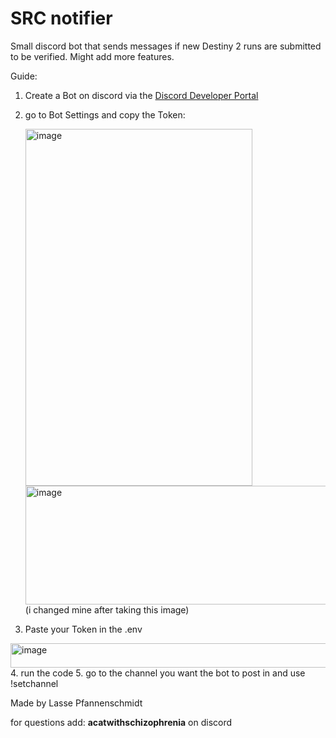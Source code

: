 #  __**SRC notifier**__ 


Small discord bot that sends messages if new Destiny 2 runs are submitted to be verified. Might add more features. 


Guide:
  1. Create a Bot on discord via the [Discord Developer Portal](https://discord.com/developers/applications)
  2. go to Bot Settings and copy the Token:
   
     <img width="363" height="571" alt="image" src="https://github.com/user-attachments/assets/dc0e1906-0866-47d3-b6a0-56b3abdad0eb" />
     <img width="1060" height="190" alt="image" src="https://github.com/user-attachments/assets/eb9c60fe-e317-4297-aa1f-c7aeaeb40214" /> 
     (i changed mine after taking this image)

  3. Paste your Token in the .env
<img width="754" height="39" alt="image" src="https://github.com/user-attachments/assets/960dbde5-2cb7-4531-aabc-c4b22fda288b" />
  4. run the code
  5. go to the channel you want the bot to post in and use !setchannel

Made by Lasse Pfannenschmidt

for questions add: __**acatwithschizophrenia**__ on discord 
